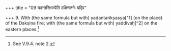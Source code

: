 +++
title = "09 यदन्तरिक्षस्येति दक्षिणाग्नेः यद्दिव"

+++
9. With (the same formula but with) yadantarikṣasya[^1] (on the place) of the Dakṣiṇa fire; with (the same formula but with) yaddivaḥ[^2] on the eastern places.[^3]  

[^1-2]: In the second formula mentioned in Sūtra 8 the first words are to be changed. See KS VII.12.  

[^3]: See V.9.4. note 2.
